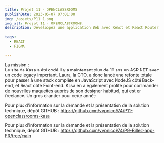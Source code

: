```yaml
---
title: Projet 11 - OPENCLASSROOMS
publishDate: 2023-05-07 07:01:00
img: /assets/P11_1.png
img_alt: Projet 11 - OPENCLASSROOMS.
description: Développez une application Web avec React et React Router.
  
tags:
  - REACT
  - FIGMA
 
---
```


La mission :<br>
Le site de Kasa a été codé il y a maintenant plus de 10 ans en ASP.NET avec un code legacy important. Laura, la CTO, a donc lancé une refonte totale pour passer à une stack complète en JavaScript avec NodeJS côté Back-end, et React côté Front-end. Kasa en a également profité pour commander de nouvelles maquettes auprès de son designer habituel, qui est en freelance. Un gros chantier pour cette année 


Pour plus d'information sur la demande et la présentation de la solution technique, dépôt GITHUB : https://github.com/vypnico974/P11-openclassrooms-kasa


Pour plus d'information sur la demande et la présentation de la solution technique, dépôt GITHUB : https://github.com/vypnico974/P9-Billed-app-FR/tree/main
